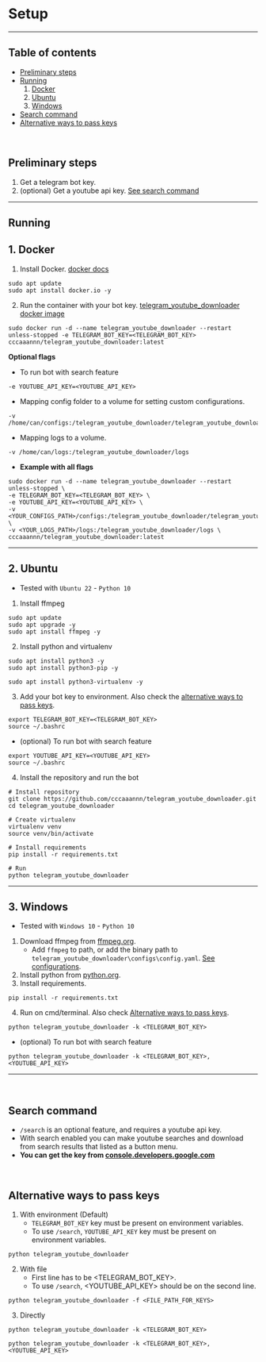# Setup

--- 

## Table of contents
- [Preliminary steps](#preliminary-steps)
- [Running](#running)
    1. [Docker](#1-docker)
    2. [Ubuntu](#2-ubuntu)
    3. [Windows](#3-windows)
- [Search command](#search-command)
- [Alternative ways to pass keys](#alternative-ways-to-pass-keys)

<br>

## **Preliminary steps**
1. Get a telegram bot key.
2. (optional) Get a youtube api key. [See search command](#Search-command)

---

## **Running**

## 1. Docker
1. Install Docker. [docker docs](https://docs.docker.com/engine/install/ubuntu/)
```shell
sudo apt update
sudo apt install docker.io -y
```
2. Run the container with your bot key. [telegram_youtube_downloader docker image](https://hub.docker.com/r/cccaaannn/telegram_youtube_downloader)
```shell
sudo docker run -d --name telegram_youtube_downloader --restart unless-stopped -e TELEGRAM_BOT_KEY=<TELEGRAM_BOT_KEY> cccaaannn/telegram_youtube_downloader:latest
```

**Optional flags**

- To run bot with search feature
```shell
-e YOUTUBE_API_KEY=<YOUTUBE_API_KEY>
```
- Mapping config folder to a volume for setting custom configurations.
```shell
-v /home/can/configs:/telegram_youtube_downloader/telegram_youtube_downloader/configs
```
- Mapping logs to a volume.
```shell
-v /home/can/logs:/telegram_youtube_downloader/logs
```
- **Example with all flags**
```shell
sudo docker run -d --name telegram_youtube_downloader --restart unless-stopped \
-e TELEGRAM_BOT_KEY=<TELEGRAM_BOT_KEY> \
-e YOUTUBE_API_KEY=<YOUTUBE_API_KEY> \
-v <YOUR_CONFIGS_PATH>/configs:/telegram_youtube_downloader/telegram_youtube_downloader/configs \
-v <YOUR_LOGS_PATH>/logs:/telegram_youtube_downloader/logs \
cccaaannn/telegram_youtube_downloader:latest
```

---

## 2. Ubuntu
- Tested with `Ubuntu 22` - `Python 10`
1. Install ffmpeg
```shell
sudo apt update
sudo apt upgrade -y
sudo apt install ffmpeg -y
```
2. Install python and virtualenv
```shell
sudo apt install python3 -y
sudo apt install python3-pip -y

sudo apt install python3-virtualenv -y
```
3. Add your bot key to environment. Also check the [alternative ways to pass keys](#Alternative-ways-to-pass-keys).
```shell
export TELEGRAM_BOT_KEY=<TELEGRAM_BOT_KEY>
source ~/.bashrc
```
- (optional) To run bot with search feature
```shell
export YOUTUBE_API_KEY=<YOUTUBE_API_KEY>
source ~/.bashrc
```
4. Install the repository and run the bot 
```shell
# Install repository
git clone https://github.com/cccaaannn/telegram_youtube_downloader.git
cd telegram_youtube_downloader

# Create virtualenv
virtualenv venv
source venv/bin/activate

# Install requirements
pip install -r requirements.txt

# Run
python telegram_youtube_downloader
```

---

## 3. Windows
- Tested with `Windows 10` - `Python 10`
1. Download ffmpeg from [ffmpeg.org](https://ffmpeg.org/).
    - Add `ffmpeg` to path, or add the binary path to `telegram_youtube_downloader\configs\config.yaml`. [See configurations](https://github.com/cccaaannn/telegram_youtube_downloader/blob/master/docs/CONFIGURATIONS.md).
2. Install python from [python.org](https://www.python.org/downloads/).
3. Install requirements.
```shell
pip install -r requirements.txt
```
4. Run on cmd/terminal. Also check [Alternative ways to pass keys](#Alternative-ways-to-pass-keys).

```shell
python telegram_youtube_downloader -k <TELEGRAM_BOT_KEY>
```
- (optional) To run bot with search feature
```shell
python telegram_youtube_downloader -k <TELEGRAM_BOT_KEY>,<YOUTUBE_API_KEY>
```

---

<br>

## **Search command**
- `/search` is an optional feature, and requires a youtube api key.
- With search enabled you can make youtube searches and download from search results that listed as a button menu. 
- **You can get the key from [console.developers.google.com](https://console.developers.google.com/)**

<br/>

## **Alternative ways to pass keys**
1. With environment (Default)
    - `TELEGRAM_BOT_KEY` key must be present on environment variables.
    - To use `/search`, `YOUTUBE_API_KEY` key must be present on environment variables.
```shell
python telegram_youtube_downloader
```
2. With file
    - First line has to be <TELEGRAM_BOT_KEY>.
    - To use `/search`, <YOUTUBE_API_KEY> should be on the second line.
```shell
python telegram_youtube_downloader -f <FILE_PATH_FOR_KEYS>
```
3. Directly
```shell
python telegram_youtube_downloader -k <TELEGRAM_BOT_KEY>
```
```shell
python telegram_youtube_downloader -k <TELEGRAM_BOT_KEY>,<YOUTUBE_API_KEY>
```